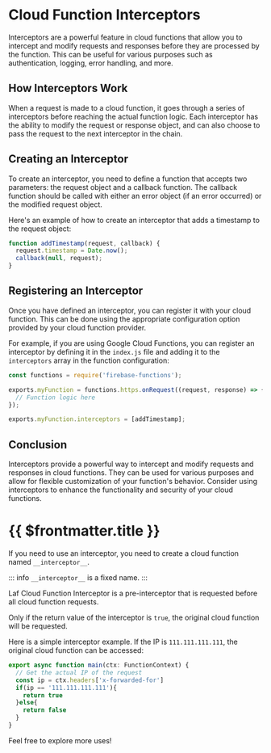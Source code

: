 # Cloud Function Interceptors

Interceptors are a powerful feature in cloud functions that allow you to intercept and modify requests and responses before they are processed by the function. This can be useful for various purposes such as authentication, logging, error handling, and more.

## How Interceptors Work

When a request is made to a cloud function, it goes through a series of interceptors before reaching the actual function logic. Each interceptor has the ability to modify the request or response object, and can also choose to pass the request to the next interceptor in the chain.

## Creating an Interceptor

To create an interceptor, you need to define a function that accepts two parameters: the request object and a callback function. The callback function should be called with either an error object (if an error occurred) or the modified request object.

Here's an example of how to create an interceptor that adds a timestamp to the request object:

```javascript
function addTimestamp(request, callback) {
  request.timestamp = Date.now();
  callback(null, request);
}
```

## Registering an Interceptor

Once you have defined an interceptor, you can register it with your cloud function. This can be done using the appropriate configuration option provided by your cloud function provider.

For example, if you are using Google Cloud Functions, you can register an interceptor by defining it in the `index.js` file and adding it to the `interceptors` array in the function configuration:

```javascript
const functions = require('firebase-functions');

exports.myFunction = functions.https.onRequest((request, response) => {
  // Function logic here
});

exports.myFunction.interceptors = [addTimestamp];
```

## Conclusion

Interceptors provide a powerful way to intercept and modify requests and responses in cloud functions. They can be used for various purposes and allow for flexible customization of your function's behavior. Consider using interceptors to enhance the functionality and security of your cloud functions.

# {{ $frontmatter.title }}

If you need to use an interceptor, you need to create a cloud function named `__interceptor__`.

::: info
`__interceptor__` is a fixed name.
:::

Laf Cloud Function Interceptor is a pre-interceptor that is requested before all cloud function requests.

Only if the return value of the interceptor is `true`, the original cloud function will be requested.

Here is a simple interceptor example. If the IP is `111.111.111.111`, the original cloud function can be accessed:

```typescript
export async function main(ctx: FunctionContext) {
  // Get the actual IP of the request
  const ip = ctx.headers['x-forwarded-for']
  if(ip == '111.111.111.111'){
    return true
  }else{
    return false
  }
}
```

Feel free to explore more uses!
